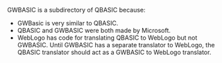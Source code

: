 GWBASIC is a subdirectory of QBASIC because:
- GWBasic is very similar to QBASIC.
- QBASIC and GWBASIC were both made by Microsoft.
- WebLogo has code for translating QBASIC to WebLogo but not GWBASIC.
Until GWBASIC has a separate translator to WebLogo, the QBASIC translator should
act as a GWBASIC to WebLogo translator.
